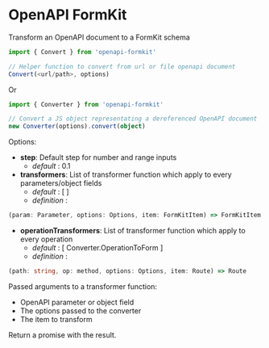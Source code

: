 # OpenAPI FormKit
Transform an OpenAPI document to a FormKit schema

```typescript
import { Convert } from 'openapi-formkit'    

// Helper function to convert from url or file openapi document  
Convert(<url/path>, options)
```
Or

```typescript
import { Converter } from 'openapi-formkit'    

// Convert a JS object representating a dereferenced OpenAPI document  
new Converter(options).convert(object)
```  


Options: 
- **step**: Default step for number and range inputs
  - *default* : 0.1
- **transformers**: List of transformer function which apply to every parameters/object fields
  - *default* : [ ]
  - *definition* :
```typescript
(param: Parameter, options: Options, item: FormKitItem) => FormKitItem
```
- **operationTransformers**: List of transformer function which apply to every operation
  - *default* : [ Converter.OperationToForm ]
  - *definition* : 
```typescript
(path: string, op: method, options: Options, item: Route) => Route
```

Passed arguments to a transformer function:
 - OpenAPI parameter or object field
 - The options passed to the converter
 - The item to transform


Return a promise with the result.
